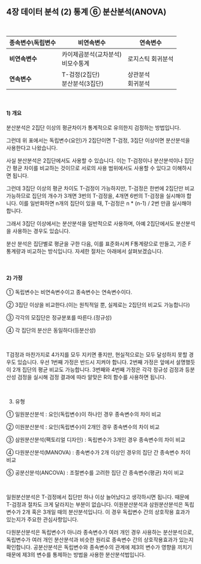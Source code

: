 ## 4장 데이터 분석 (2) 통계 ⑥ 분산분석(ANOVA)

​     

| 종속변수\독립변수 | 비연속변수                             | 연속변수               |
| ----------------- | -------------------------------------- | ---------------------- |
| **비연속변수**    | 카이제곱분석(교차분석)<br />비모수통계 | 로지스틱 회귀분석      |
| **연속변수**      | T-검정(2집단)<br />분산분석(3집단)     | 상관분석<br />회귀분석 |

​      

#### 1) 개요

분산분석은 2집단 이상의 평균차이가 통계적으로 유의한지 검정하는 방법입니다.

그런데 위 표에서는 독립변수(요인)가 2집단이면 T-검정, 3집단 이상이면 분산분석을 사용한다고 나왔습니다. 



사실 분산분석은 2집단에서도 사용할 수 있습니다. 이는 T-검정이나 분산분석이나 집단 간 평균 차이를 비교하는 것이므로 서로의 사용 범위에서도 사용할 수 있다고 이해하시면 됩니다.

그런데 3집단 이상의 평균 차이도 T-검정이 가능하지만, T-검정은 한번에 2집단만 비교 가능하므로 집단의 개수가 3개면 3번의 T-검정을, 4개면 6번의 T-검정을 실시해야 합니다. 이를 일반화하면 n개의 집단이 있을 때, T-검정은 n * (n-1) / 2번 만큼 실시해야 합니다.

그래서 3집단 이상에서는 분산분석을 일반적으로 사용하며, 아예 2집단에서도 분산분석을 사용하는 경우도 있습니다.



분산 분석은 집단별로 평균을 구한 다음, 이를 표준화시켜 F통계량으로 만들고, 기준 F통계량과 비교하는 방식입니다. 자세한 절차는 아래에서 살펴보겠습니다.

​     

#### 2) 가정



① 독립변수는 비연속변수이고 종속변수는 연속변수이다.

② 3집단 이상을 비교한다.(이는 원칙적일 뿐, 실제로는 2집단의 비교도 가능합니다)

③ 각각의 모집단은 정규분포를 따른다.(정규성)

④ 각 집단의 분산은 동일하다(등분산성)

​     

T검정과 마찬가지로 4가지를 모두 지키면 좋지만, 현실적으로는 모두 달성하지 못할 경우도 있습니다. 우선 1번째 가정은 반드시 지켜야 합니다. 2번째 가정은 앞에서 설명했듯이 2개 집단의 평균 비교도 가능합니다. 3번째와 4번째 가정은 각각 정규성 검정과 등분산성 검정을 실시해 검정 결과에 따라 알맞은 R의 함수를 사용하면 됩니다.

​     

3) 유형

① 일원분산분석 : 요인(독립변수)이 하나인 경우 종속변수의 차이 비교

② 이원분산분석 : 요인(독립변수)이 2개인 경우 종속변수의 차이 비교

③ 삼원분산분석(팩토리얼 디자인) : 독립변수가 3개인 경우 종속변수의 차이 비교

④ 다원분산분석(MANOVA) : 종속변수가 2개 이상인 경우의 집단 간 종속변수 차이 비교

⑤ 공분산분석(ANCOVA) : 조절변수를 고려한 집단 간 종속변수(평균) 차이 비교

​     

일원분산분석은 T-검정에서 집단만 하나 이상 늘어났다고 생각하시면 됩니다. 때문에 T-검정과 절차도 크게 달라지는 부분이 없습니다. 이원분산분석과 삼원분산분석은 독립변수가 2개 혹은 3개일 때의 분산분석입니다. 이 경우 독립변수 간의 상호작용 효과가 있는지가 주요한 관심사항입니다.  

다원분산분석은 독립변수가 아니라 종속변수가 여러 개인 경우 사용하는 분산분석으로, 독립변수가 여러 개인 분산분석과 비슷한 원리로 종속변수 간의 상호작용효과가 있는지 확인합니다. 공분산분석은 독립변수와 종속변수의 관계에 제3의 변수가 영향을 끼치기 때문에 제3의 변수를 통제하는 방법을 사용한 분산분석법입니다.